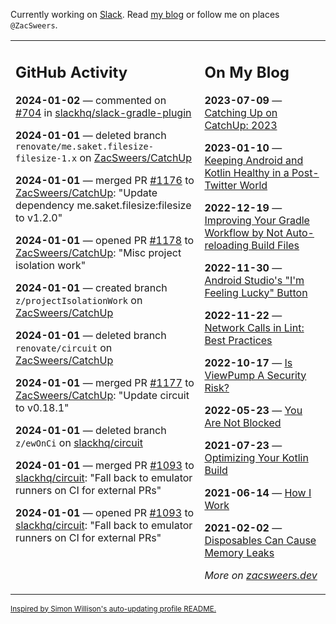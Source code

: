 Currently working on [Slack](https://slack.com/). Read [my blog](https://zacsweers.dev/) or follow me on places `@ZacSweers`.

<table><tr><td valign="top" width="60%">

## GitHub Activity
<!-- githubActivity starts -->
**2024-01-02** — commented on [#704](https://github.com/slackhq/slack-gradle-plugin/pull/704#issuecomment-1873634998) in [slackhq/slack-gradle-plugin](https://github.com/slackhq/slack-gradle-plugin)

**2024-01-01** — deleted branch `renovate/me.saket.filesize-filesize-1.x` on [ZacSweers/CatchUp](https://github.com/ZacSweers/CatchUp)

**2024-01-01** — merged PR [#1176](https://github.com/ZacSweers/CatchUp/pull/1176) to [ZacSweers/CatchUp](https://github.com/ZacSweers/CatchUp): "Update dependency me.saket.filesize:filesize to v1.2.0"

**2024-01-01** — opened PR [#1178](https://github.com/ZacSweers/CatchUp/pull/1178) to [ZacSweers/CatchUp](https://github.com/ZacSweers/CatchUp): "Misc project isolation work"

**2024-01-01** — created branch `z/projectIsolationWork` on [ZacSweers/CatchUp](https://github.com/ZacSweers/CatchUp)

**2024-01-01** — deleted branch `renovate/circuit` on [ZacSweers/CatchUp](https://github.com/ZacSweers/CatchUp)

**2024-01-01** — merged PR [#1177](https://github.com/ZacSweers/CatchUp/pull/1177) to [ZacSweers/CatchUp](https://github.com/ZacSweers/CatchUp): "Update circuit to v0.18.1"

**2024-01-01** — deleted branch `z/ewOnCi` on [slackhq/circuit](https://github.com/slackhq/circuit)

**2024-01-01** — merged PR [#1093](https://github.com/slackhq/circuit/pull/1093) to [slackhq/circuit](https://github.com/slackhq/circuit): "Fall back to emulator runners on CI for external PRs"

**2024-01-01** — opened PR [#1093](https://github.com/slackhq/circuit/pull/1093) to [slackhq/circuit](https://github.com/slackhq/circuit): "Fall back to emulator runners on CI for external PRs"
<!-- githubActivity ends -->
</td><td valign="top" width="40%">

## On My Blog
<!-- blog starts -->
**2023-07-09** — [Catching Up on CatchUp: 2023](https://www.zacsweers.dev/catching-up-on-catchup-2023/)

**2023-01-10** — [Keeping Android and Kotlin Healthy in a Post-Twitter World](https://www.zacsweers.dev/keeping-android-healthy/)

**2022-12-19** — [Improving Your Gradle Workflow by Not Auto-reloading Build Files](https://www.zacsweers.dev/improving-your-workflow-by-not-auto-reloading-build-files/)

**2022-11-30** — [Android Studio's "I'm Feeling Lucky" Button](https://www.zacsweers.dev/android-studios-im-feeling-lucky-button/)

**2022-11-22** — [Network Calls in Lint: Best Practices](https://www.zacsweers.dev/network-calls-in-lint-best-practices/)

**2022-10-17** — [Is ViewPump A Security Risk?](https://www.zacsweers.dev/is-viewpump-a-security-risk/)

**2022-05-23** — [You Are Not Blocked](https://www.zacsweers.dev/you-are-not-blocked/)

**2021-07-23** — [Optimizing Your Kotlin Build](https://www.zacsweers.dev/optimizing-your-kotlin-build/)

**2021-06-14** — [How I Work](https://www.zacsweers.dev/how-i-work/)

**2021-02-02** — [Disposables Can Cause Memory Leaks](https://www.zacsweers.dev/disposables-can-cause-memory-leaks/)
<!-- blog ends -->
_More on [zacsweers.dev](https://zacsweers.dev/)_
</td></tr></table>

<sub><a href="https://simonwillison.net/2020/Jul/10/self-updating-profile-readme/">Inspired by Simon Willison's auto-updating profile README.</a></sub>